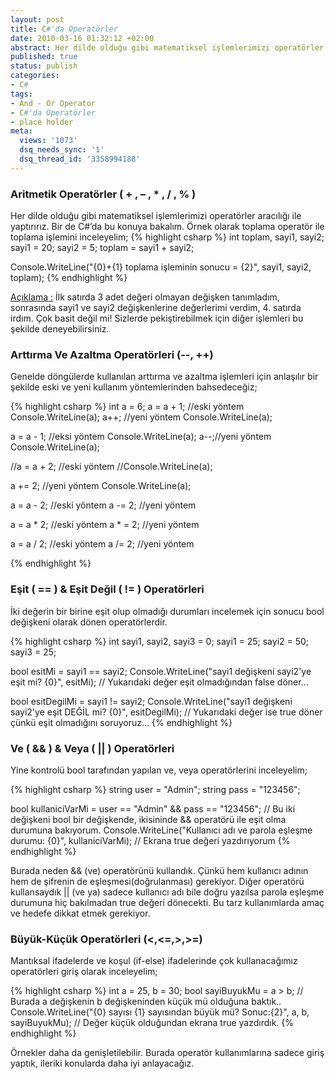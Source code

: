```yaml
---
layout: post
title: C#'da Operatörler
date: 2010-03-16 01:32:12 +02:00
abstract: Her dilde olduğu gibi matematiksel işlemlerimizi operatörler aracılığı ile yaptırırız. Bir de C#’da bu konuya bakalım. Örnek olarak toplama operatör ile toplama işlemini inceleyelim...
published: true
status: publish
categories:
- C#
tags:
- And - Or Operator
- C#'da Operatörler
- place holder
meta:
  views: '1073'
  dsq_needs_sync: '1'
  dsq_thread_id: '3358994188'
---
```


### Aritmetik Operatörler ( + , – , * , / , % )

Her dilde olduğu gibi matematiksel işlemlerimizi operatörler aracılığı ile yaptırırız. Bir de C#’da bu konuya bakalım. Örnek olarak toplama operatör ile toplama işlemini inceleyelim;
{% highlight csharp %}
int toplam, sayi1, sayi2;
sayi1 = 20;
sayi2 = 5;
toplam = sayi1 + sayi2;

Console.WriteLine("{0}+{1} toplama işleminin sonucu = {2}", sayi1, sayi2, toplam);
{% endhighlight %}

<ins>Açıklama :</ins> İlk satırda 3 adet değeri olmayan değişken tanımladım, sonrasında sayi1 ve sayi2 değişkenlerine değerlerimi verdim, 4. satırda irdım. Çok basit değil mi! Sizlerde pekiştirebilmek için diğer işlemleri bu şekilde deneyebilirsiniz.

### Arttırma Ve Azaltma Operatörleri (--, ++)

Genelde döngülerde kullanılan arttırma ve azaltma işlemleri için anlaşılır bir şekilde eski ve yeni kullanım yöntemlerinden bahsedeceğiz;

{% highlight csharp %}
int a = 6;
a = a + 1; //eski yöntem
Console.WriteLine(a);
a++; //yeni yöntem
Console.WriteLine(a);

a = a - 1; //eksi yöntem
Console.WriteLine(a);
a--;//yeni yöntem
Console.WriteLine(a);

//a = a + 2; //eski yöntem
//Console.WriteLine(a);

a += 2; //yeni yöntem
Console.WriteLine(a);

a = a - 2; //eski yöntem
a -= 2; //yeni yöntem

a = a * 2; //eski yöntem
a * = 2; //yeni yöntem

a = a / 2; //eski yöntem
a /= 2; //yeni yöntem

{% endhighlight %}

### Eşit ( == ) & Eşit Değil ( != ) Operatörleri

İki değerin bir birine eşit olup olmadığı durumları incelemek için sonucu bool değişkeni olarak dönen operatörlerdir.

{% highlight csharp %}
int sayi1, sayi2, sayi3 = 0;
sayi1 = 25;
sayi2 = 50;
sayi3 = 25;

bool esitMi = sayi1 == sayi2;
Console.WriteLine("sayi1 değişkeni sayi2'ye eşit mi? {0}", esitMi);
// Yukarıdaki değer eşit olmadığından false döner...

bool esitDegilMi = sayi1 != sayi2;
Console.WriteLine("sayi1 değişkeni sayi2'ye eşit DEĞİL mi? {0}", esitDegilMi);
// Yukarıdaki değer ise true döner çünkü eşit olmadığını soruyoruz...
{% endhighlight %}

### Ve ( && ) &  Veya ( || ) Operatörleri

Yine kontrolü bool tarafından yapılan ve, veya operatörlerini inceleyelim;

{% highlight csharp %}
string user = "Admin";
string pass = "123456";

bool kullaniciVarMi = user == "Admin" && pass == "123456";
// Bu iki değişkeni bool bir değişkende, ikisininde && operatörü ile eşit olma durumuna bakıyorum.
Console.WriteLine("Kullanıcı adı ve parola eşleşme durumu: {0}", kullaniciVarMi); // Ekrana true değeri yazdırıyorum
{% endhighlight %}

Burada neden && (ve) operatörünü kullandık. Çünkü hem kullanıcı adının hem de şifrenin de eşleşmesi(doğrulanması) gerekiyor. Diğer operatörü kullansaydık || (ve ya) sadece kullanıcı adı bile doğru yazılsa parola eşleşme durumuna hiç bakılmadan true değeri dönecekti. Bu tarz kullanımlarda amaç ve hedefe dikkat etmek gerekiyor.

### Büyük-Küçük Operatörleri (<,<=,>,>=)

Mantıksal ifadelerde ve koşul (if-else) ifadelerinde çok kullanacağımız operatörleri giriş olarak inceleyelim;

{% highlight csharp %}
int a = 25, b = 30;
bool sayiBuyukMu = a > b; // Burada a değişkenin b değişkeninden küçük mü olduğuna baktık..
Console.WriteLine(&quot;{0} sayısı {1} sayısından büyük mü? Sonuc:{2}&quot;, a, b, sayiBuyukMu); // Değer küçük olduğundan ekrana true yazdırdık.
{% endhighlight %}

Örnekler daha da genişletilebilir. Burada operatör kullanımlarına sadece giriş yaptık, ileriki konularda daha iyi anlayacağız.
